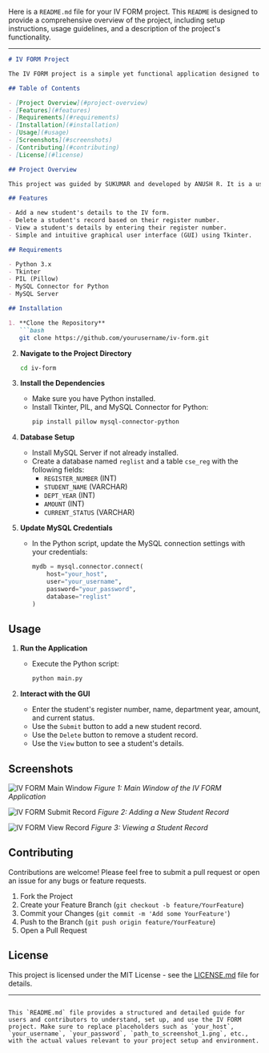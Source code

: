 Here is a `README.md` file for your IV FORM project. This `README` is designed to provide a comprehensive overview of the project, including setup instructions, usage guidelines, and a description of the project's functionality.

---

```markdown
# IV FORM Project

The IV FORM project is a simple yet functional application designed to help users manage their IV-name list. This application provides a graphical user interface built using Tkinter, a standard Python library for creating GUIs, and utilizes MySQL for data storage and retrieval.

## Table of Contents

- [Project Overview](#project-overview)
- [Features](#features)
- [Requirements](#requirements)
- [Installation](#installation)
- [Usage](#usage)
- [Screenshots](#screenshots)
- [Contributing](#contributing)
- [License](#license)

## Project Overview

This project was guided by SUKUMAR and developed by ANUSH R. It is a user-friendly tool that helps manage an industrial visit (IV) form list for CSE students. Users can add, delete, and view records of students, including their register numbers, names, department years, amounts paid, and current status.

## Features

- Add a new student's details to the IV form.
- Delete a student's record based on their register number.
- View a student's details by entering their register number.
- Simple and intuitive graphical user interface (GUI) using Tkinter.

## Requirements

- Python 3.x
- Tkinter
- PIL (Pillow)
- MySQL Connector for Python
- MySQL Server

## Installation

1. **Clone the Repository**
   ```bash
   git clone https://github.com/yourusername/iv-form.git
   ```

2. **Navigate to the Project Directory**
   ```bash
   cd iv-form
   ```

3. **Install the Dependencies**
   - Make sure you have Python installed.
   - Install Tkinter, PIL, and MySQL Connector for Python:
     ```bash
     pip install pillow mysql-connector-python
     ```

4. **Database Setup**
   - Install MySQL Server if not already installed.
   - Create a database named `reglist` and a table `cse_reg` with the following fields:
     - `REGISTER_NUMBER` (INT)
     - `STUDENT_NAME` (VARCHAR)
     - `DEPT_YEAR` (INT)
     - `AMOUNT` (INT)
     - `CURRENT_STATUS` (VARCHAR)

5. **Update MySQL Credentials**
   - In the Python script, update the MySQL connection settings with your credentials:
     ```python
     mydb = mysql.connector.connect(
         host="your_host",
         user="your_username",
         password="your_password",
         database="reglist"
     )
     ```

## Usage

1. **Run the Application**
   - Execute the Python script:
     ```bash
     python main.py
     ```

2. **Interact with the GUI**
   - Enter the student's register number, name, department year, amount, and current status.
   - Use the `Submit` button to add a new student record.
   - Use the `Delete` button to remove a student record.
   - Use the `View` button to see a student's details.

## Screenshots

![IV FORM Main Window](path_to_screenshot_1.png)
*Figure 1: Main Window of the IV FORM Application*

![IV FORM Submit Record](path_to_screenshot_2.png)
*Figure 2: Adding a New Student Record*

![IV FORM View Record](path_to_screenshot_3.png)
*Figure 3: Viewing a Student Record*

## Contributing

Contributions are welcome! Please feel free to submit a pull request or open an issue for any bugs or feature requests.

1. Fork the Project
2. Create your Feature Branch (`git checkout -b feature/YourFeature`)
3. Commit your Changes (`git commit -m 'Add some YourFeature'`)
4. Push to the Branch (`git push origin feature/YourFeature`)
5. Open a Pull Request

## License

This project is licensed under the MIT License - see the [LICENSE.md](LICENSE.md) file for details.

---

```

This `README.md` file provides a structured and detailed guide for users and contributors to understand, set up, and use the IV FORM project. Make sure to replace placeholders such as `your_host`, `your_username`, `your_password`, `path_to_screenshot_1.png`, etc., with the actual values relevant to your project setup and environment.
